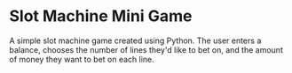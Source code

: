 # Slot Machine Mini Game
A simple slot machine game created using Python. The user enters a balance, chooses the number of lines they'd like to bet on, and the amount of money they want to bet on each line.
